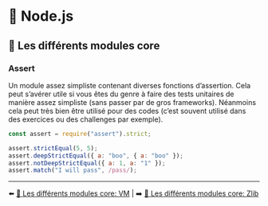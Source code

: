 # 🐢 Node.js

## 🌟 Les différents modules core

### Assert

Un module assez simpliste contenant diverses fonctions d’assertion. Cela peut s’avérer utile si vous êtes du genre à faire des tests unitaires de manière assez simpliste (sans passer par de gros frameworks). Néanmoins cela peut très bien être utilisé pour des codes (c’est souvent utilisé dans des exercices ou des challenges par exemple).

```js
const assert = require("assert").strict;

assert.strictEqual(5, 5);
assert.deepStrictEqual({ a: "boo", { a: "boo" });
assert.notDeepStrictEqual({ a: 1, a: "1" });
assert.match("I will pass", /pass/);
```

---

⬅️ [🌟 Les différents modules core: VM](./vm.md) |
➡️ [🌟 Les différents modules core: Zlib](./zlib.md)
